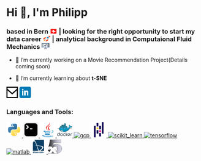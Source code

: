 <h1 align="left">Hi 👋, I'm Philipp</h1>
<h3 align="left">based in Bern <a target="_blank" rel="noreferrer"> <img src="./icons/swiss.png?raw=true" alt="swissFlag" width="20" height="15"/> </a>
| looking for the right opportunity to start my data career <a target="_blank" rel="noreferrer"> <img src="./icons/rocket.png?raw=true" alt="rocket" width="20" height="15"/> </a>
| analytical background in Computaional Fluid Mechanics <a target="_blank" rel="noreferrer"> <img src="./icons/trends.svg" alt="cfd" width="20" height="15"/> </a>
</h3>

- 🔭 I’m currently working on a Movie Recommendation Project(Details coming soon)

- 🌱 I’m currently learning about **t-SNE**


<p align='left'>
<a href="mailto:p.zschoernig@gmail.com"><img height="30" src="./icons/email.png?raw=true"></a>
<a href="https://www.linkedin.com/in/p-zschoernig/"><img height="30" src="./icons/linkedin.png?raw=true"></a>
</p>

<p align="left">
</p>

<h3 align="left">Languages and Tools:</h3>
<p align="left"> <a href="https://www.python.org" target="_blank" rel="noreferrer"> <img src="https://raw.githubusercontent.com/devicons/devicon/master/icons/python/python-original.svg" alt="python" width="40" height="40"/> </a><a href="https://www.gnu.org/software/bash/" target="_blank" rel="noreferrer"> <img src="./icons/bash.png?raw=true" alt="bash" width="40" height="40"/> </a>  <a href="https://www.java.com" target="_blank" rel="noreferrer"> <img src="https://raw.githubusercontent.com/devicons/devicon/master/icons/java/java-original.svg" alt="java" width="40" height="40"/> </a><a href="https://www.docker.com/" target="_blank" rel="noreferrer"> <img src="https://raw.githubusercontent.com/devicons/devicon/master/icons/docker/docker-original-wordmark.svg" alt="docker" width="40" height="40"/> </a> <a href="https://cloud.google.com" target="_blank" rel="noreferrer"> <img src="https://www.vectorlogo.zone/logos/google_cloud/google_cloud-icon.svg" alt="gcp" width="40" height="40"/> </a>   <a href="https://pandas.pydata.org/" target="_blank" rel="noreferrer"> <img src="https://raw.githubusercontent.com/devicons/devicon/2ae2a900d2f041da66e950e4d48052658d850630/icons/pandas/pandas-original.svg" alt="pandas" width="40" height="40"/> </a>  <a href="https://scikit-learn.org/" target="_blank" rel="noreferrer"> <img src="https://upload.wikimedia.org/wikipedia/commons/0/05/Scikit_learn_logo_small.svg" alt="scikit_learn" width="40" height="40"/> </a> <a href="https://www.tensorflow.org" target="_blank" rel="noreferrer"> <img src="https://www.vectorlogo.zone/logos/tensorflow/tensorflow-icon.svg" alt="tensorflow" width="40" height="40"/> </a> </a> <a href="https://www.mathworks.com/" target="_blank" rel="noreferrer"> <img src="https://upload.wikimedia.org/wikipedia/commons/2/21/Matlab_Logo.png" alt="matlab" width="40" height="40"/> </a><a href="https://plm.sw.siemens.com/de-DE/simcenter/fluids-thermal-simulation/star-ccm/" target="_blank" rel="noreferrer"> <img src="./icons/star.jpg" alt="StarCCM" width="40" height="40"/> </a> <a href="https://www.xflr5.tech/xflr5.htm" target="_blank" rel="noreferrer"> <img src="./icons/XFLR5.png?raw=true" alt="XFLR5" width="37" height="37"/> </a> </p>
